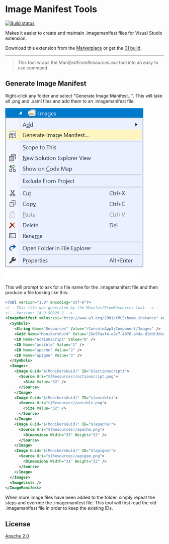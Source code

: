 # Image Manifest Tools

[![Build status](https://ci.appveyor.com/api/projects/status/280icv4t8pe09akw?svg=true)](https://ci.appveyor.com/project/madskristensen/monikermanifesttools)

Makes it easier to create and maintain .imagemanifest files for Visual Studio extension.

Download this extension from the [Marketplace](https://marketplace.visualstudio.com/items?itemName=MadsKristensen.KnownMonikersExplorer)
or get the [CI build](http://vsixgallery.com/extension/d5ed0bf3-4e8d-4199-b1ff-6c271e08bd0b/).

----------------------------------------------

> This tool wraps the *ManifestFromResources.exe* tool into an easy to use command.

## Generate Image Manifest

Right-click any folder and select "Generate Image Manifest...". This will take all .png and .xaml files and add them to an .imagemanifest file.

![Context menu](art/context-menu.png)

This will prompt to ask for a file name for the .imagemanifest file and then produce a file looking like this:

```xml
<?xml version="1.0" encoding="utf-8"?>
<!-- This file was generated by the ManifestFromResources tool.-->
<!-- Version: 14.0.50929.2 -->
<ImageManifest xmlns:xsi="http://www.w3.org/2001/XMLSchema-instance" xmlns:xsd="http://www.w3.org/2001/XMLSchema" xmlns="http://schemas.microsoft.com/VisualStudio/ImageManifestSchema/2014">
  <Symbols>
    <String Name="Resources" Value="/ConsoleApp3;Component/Images" />
    <Guid Name="MonikersGuid" Value="{8e97aaf4-e8c7-4076-af4a-d1ddc3ded81d}" />
    <ID Name="actionscript" Value="0" />
    <ID Name="ansible" Value="1" />
    <ID Name="apache" Value="2" />
    <ID Name="apigee" Value="3" />
  </Symbols>
  <Images>
    <Image Guid="$(MonikersGuid)" ID="$(actionscript)">
      <Source Uri="$(Resources)/actionscript.png">
        <Size Value="32" />
      </Source>
    </Image>
    <Image Guid="$(MonikersGuid)" ID="$(ansible)">
      <Source Uri="$(Resources)/ansible.png">
        <Size Value="32" />
      </Source>
    </Image>
    <Image Guid="$(MonikersGuid)" ID="$(apache)">
      <Source Uri="$(Resources)/apache.png">
        <Dimensions Width="33" Height="32" />
      </Source>
    </Image>
    <Image Guid="$(MonikersGuid)" ID="$(apigee)">
      <Source Uri="$(Resources)/apigee.png">
        <Dimensions Width="31" Height="32" />
      </Source>
    </Image>
  </Images>
  <ImageLists />
</ImageManifest>
```

When more image files have been added to the folder, simply repeat the steps and override the .imagemanifest file. This tool will first read the old .imagemanifest file in order to keep the existing IDs.

## License
[Apache 2.0](LICENSE)